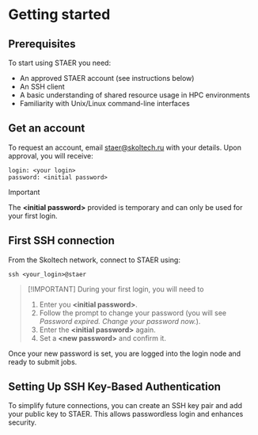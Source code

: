 # Getting started
## Prerequisites
To start using STAER you need:
- An approved STAER account (see instructions below)
- An SSH client
- A basic understanding of shared resource usage in HPC environments
- Familiarity with Unix/Linux command-line interfaces

## Get an account
To request an account, email staer@skoltech.ru with your details. Upon approval, you will receive:
```
login: <your login>
password: <initial password>
```

> [!IMPORTANT]
> The **<initial password\>** provided is temporary and can only be used for your first login.

## First SSH connection
From the Skoltech network, connect to STAER using:
```
ssh <your_login>@staer
```

> [!IMPORTANT] During your first login, you will need to
> 1. Enter you **<initial password\>**.
> 2. Follow the prompt to change your password (you will see *Password expired. Change your password now.*).
> 3. Enter the **<initial password\>** again.
> 4. Set a **<new password\>** and confirm it.

Once your new password is set, you are logged into the login node and ready to submit jobs.

## Setting Up SSH Key-Based Authentication

To simplify future connections, you can create an SSH key pair and add your public key to STAER. This allows passwordless login and enhances security.